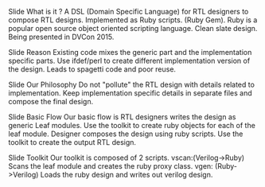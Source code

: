 Slide What is it ?
A DSL (Domain Specific Language) for RTL designers to compose RTL designs.
Implemented as Ruby scripts. (Ruby Gem).
Ruby is a popular open source object oriented scripting language.
Clean slate design.
Being presented in DVCon 2015.

Slide Reason
Existing code mixes the generic part and the implementation specific parts.
Use ifdef/perl to create different implementation version of the design.
Leads to spagetti code and poor reuse.

Slide Our Philosophy
Do not "pollute" the RTL design with details related to implementation.
Keep implementation specific details in separate files and compose the final design.
 
Slide Basic Flow
Our basic flow is
RTL designers writes the design as generic Leaf modules.
Use the toolkit to create ruby objects for each of the leaf module.
Designer composes the design using ruby scripts.
Use the toolkit to create the output RTL design.

Slide Toolkit
Our toolkit is composed of 2 scripts.
vscan:(Verilog->Ruby) Scans the leaf module and creates the ruby proxy class.
vgen: (Ruby->Verilog) Loads the ruby design and writes out verilog design.


